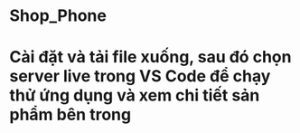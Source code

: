 # Shop_Phone
# Cài đặt và tải file xuống, sau đó chọn server live trong VS Code để chạy thử ứng dụng và xem chi tiết sản phẩm bên trong 
